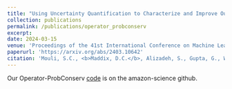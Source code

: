 ```yaml
---
title: "Using Uncertainty Quantification to Characterize and Improve Out-of-Domain Learning for PDEs"
collection: publications
permalink: /publications/operator_probconserv
excerpt:
date: 2024-03-15
venue: 'Proceedings of the 41st International Conference on Machine Learning (ICML), 2024'
paperurl: 'https://arxiv.org/abs/2403.10642'
citation: 'Mouli, S.C., <b>Maddix, D.C.</b>, Alizadeh, S., Gupta, G., Wang, Y., Stuart, A., Mahoney, M.W. (2024). &quot;Using Uncertainty Quantification to Characterize and Improve Out-of-Domain Learning for PDEs.&quot; <i>Technical Report, Preprint arXiv:2403.10642, Proceedings of the 41st International Conference on Machine Learning (ICML) </i>, Accepted.'
---
```


Our Operator-ProbConserv [code](https://github.com/amazon-science/operator-probconserv) is on the amazon-science github.
